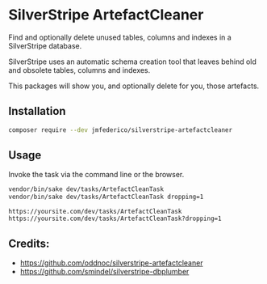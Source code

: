 # SilverStripe ArtefactCleaner

Find and optionally delete unused tables, columns and indexes in a SilverStripe database.

SilverStripe uses an automatic schema creation tool that leaves behind old and
obsolete tables, columns and indexes.

This packages will show you, and optionally delete for you, those artefacts.

## Installation

```sh
composer require --dev jmfederico/silverstripe-artefactcleaner
```

## Usage

Invoke the task via the command line or the browser.


```sh
vendor/bin/sake dev/tasks/ArtefactCleanTask
vendor/bin/sake dev/tasks/ArtefactCleanTask dropping=1
```

```
https://yoursite.com/dev/tasks/ArtefactCleanTask
https://yoursite.com/dev/tasks/ArtefactCleanTask?dropping=1
```

## Credits:

- https://github.com/oddnoc/silverstripe-artefactcleaner
- https://github.com/smindel/silverstripe-dbplumber
